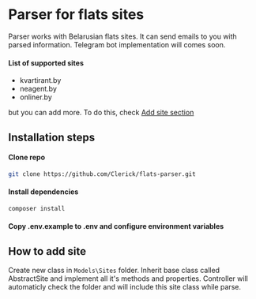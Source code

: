 # Parser for flats sites
Parser works with Belarusian flats sites. It can send emails to you with parsed information. Telegram bot implementation will comes soon.

#### List of supported sites
* kvartirant.by
* neagent.by
* onliner.by

but you can add more. To do this, check [Add site section](#how-to-add-site)

## Installation steps
#### Clone repo
```bash
git clone https://github.com/Clerick/flats-parser.git
```
#### Install dependencies
```bash
composer install
```
#### Copy .env.example to .env and configure environment variables

## How to add site
Create new class in `Models\Sites` folder. Inherit base class called AbstractSite and implement all it's methods and properties. Controller will automaticly check the folder and will include this site class while parse.


